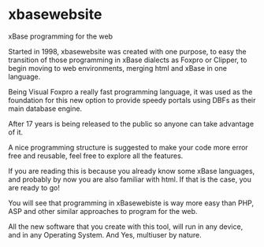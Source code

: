# xbasewebsite
xBase programming for the web

Started in 1998, xbasewebsite was created with one purpose, to easy the transition of those programming in xBase dialects as Foxpro or Clipper,
to begin moving to web environments, merging html and xBase in one language.

Being Visual Foxpro a really fast programming language, it was used as the foundation for this new option to provide speedy 
portals using DBFs as their main database engine.

After 17 years is being released to the public so anyone can take advantage of it.

A nice programming structure is suggested to make your code more error free and reusable, feel free to explore all the features.

If you are reading this is because you already know some xBase languages, and probably by now you are also familiar with html.  If that is the case, you are ready to go!

You will see that programming in xBasewebiste is way more easy than PHP, ASP and other similar approaches to program for the web.

All the new software that you create with this tool, will run in any device, and in any Operating System.  And Yes, multiuser by nature.
